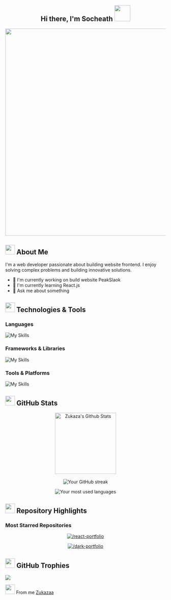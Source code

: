 <h2 align="center">
  Hi there, I'm Socheath
  <img src="https://i.pinimg.com/originals/e2/e1/bd/e2e1bd2e5c02d4d598a1abcf978789bd.gif" width="50"/>
</h3> 
<p align="center">
  <img width="650px" src="https://readme-typing-svg.herokuapp.com?font=Goodly&color=58a6ff&size=22&center=true&lines=Hi,+there;Welcome+to+my+GitHub+profile;Happy+to+see+you+here;Feel+free+to+look+around;Reach+me+out+if+you+need+me;Have+a+great+day">
</p>

## <img src="https://media.tenor.com/GAWSz4Svv5MAAAAj/peach-and-goma-peach-goma.gif" width="30"/> About Me
I'm a web developer passionate about building website frontend. I enjoy solving complex problems and building innovative solutions.

- 🔭 I'm currently working on build website PeakSlaok
- 🌱 I'm currently learning React.js
- 💬 Ask me about something

## <img src="https://media.tenor.com/hgjdh1M4_G8AAAAj/peach-goma.gif" width="30"/> Technologies & Tools

### Languages
![My Skills](https://skillicons.dev/icons?i=html,css,js,php,ts,py)

### Frameworks & Libraries
![My Skills](https://skillicons.dev/icons?i=react,vue,bootstrap,tailwind,wordpress,laravel)

### Tools & Platforms
![My Skills](https://skillicons.dev/icons?i=github,figma,vscode,photoshop)

## <img src="https://www.carriercompliancedep.com/?_=%2F5fRy7PGcQz0AAAAj%2Fpeach-cat-goma.gif%2302abbcA1Wouuhy6iTSFio5iOmqB56%2BY%3D" width="30"> GitHub Stats

<p align="center" style="display: flex; flex-direction: column; align-items: center; gap: 1rem;">
<img alt="Zukaza's Github Stats" src="https://denvercoder1-github-readme-stats.vercel.app/api/?username=zukazaa&show_icons=true&count_private=true&theme=dark&hide_border=true&bg_color=151515&title_color=f2f2f2&icon_color=79fe96" style="height: 192px;">
  <img src="https://github-readme-streak-stats.herokuapp.com/?user=zukazaa&theme=dark&hide_border=true&bg_color=151515&title_color=f2f2f2&icon_color=79fe96theme=dark&hide_border=true&bg_color=151515&title_color=f2f2f2&icon_color=79fe96" alt="Your GitHub streak" />
</p>
<p align="center">
  <img src="https://github-readme-stats.vercel.app/api/top-langs/?username=zukazaa&layout=compact&theme=radical" alt="Your most used languages" />
</p>

## <img src="https://media.tenor.com/5tYXnZk7vSsAAAAj/peach-goma.gif" width="30"> Repository Highlights

### Most Starred Repositories

<p align="center">
  <a href="https://github.com/zukazaa/react-portfolio">
    <img src="https://github-readme-stats.vercel.app/api/pin/?username=zukazaa&repo=react-portfolio&theme=radical&show_owner=true" alt="/react-portfolio" />
  </a>
</p>
<p align="center">
  <a href="https://github.com/zukazaa/dark-portfolio">
    <img src="https://github-readme-stats.vercel.app/api/pin/?username=zukazaa&repo=dark-portfolio&theme=radical&show_owner=true" alt="/dark-portfolio" />
  </a>
</p>

## <img src ="https://kawaiihoshi.com/wp-content/uploads/2023/07/1-peach-goma-animations.gif" width="30"> GitHub Trophies
![](https://github-trophies.vercel.app/?username=zukazaa)

<img src ="https://kawaiihoshi.com/wp-content/uploads/2023/07/24-peach-goma-animations.gif " width="30"> From me [Zukazaa](https://github.com/zukazaa)

